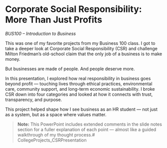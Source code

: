 # Corporate Social Responsibility: More Than Just Profits  
*BUS100 – Introduction to Business*

This was one of my favorite projects from my Business 100 class. I got to take a deeper look at Corporate Social Responsibility (CSR) and challenge Milton Friedman’s old-school claim that the only job of a business is to make money.

But businesses are made of people. And people deserve more.

In this presentation, I explored how real responsibility in business goes beyond profit — touching lives through ethical practices, environmental care, community support, and long-term economic sustainability. I broke CSR down into four categories and looked at how it connects with trust, transparency, and purpose.

This project helped shape how I see business as an HR student — not just as a system, but as a space where values matter.

> **Note:** This PowerPoint includes extended comments in the slide notes section for a fuller explanation of each point — almost like a guided walkthrough of my thought process.# CollegeProjects_CSRPresentation
